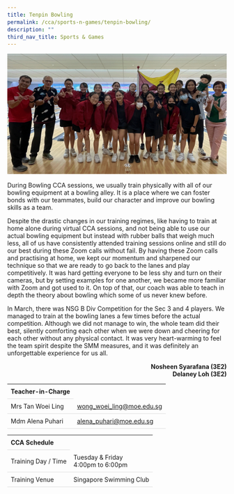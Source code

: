 ```yaml
---
title: Tenpin Bowling
permalink: /cca/sports-n-games/tenpin-bowling/
description: ""
third_nav_title: Sports & Games
---
```

<style>
table {
  border-collapse: collapse;
  width: 100%;
}

th, td {
  padding: 8px;
  text-align: left;
  border-bottom: 1px solid #ddd;
}

tr:hover {background-color: #F5F5DC;}
</style>

<img src="/images/CCA/Bowling/bowling.gif">

<p>During Bowling CCA sessions, we usually train physically with all of our bowling equipment at a bowling alley. It is a place where we can foster bonds with our teammates, build our character and improve our bowling skills as a team.&nbsp;</p>
<p>Despite the drastic changes in our training regimes, like having to train at home alone during virtual CCA sessions, and not being able to use our actual bowling equipment but instead with rubber balls that weigh much less, all of us have consistently attended training sessions online and still do our best during these Zoom calls without fail. By having these Zoom calls and practising at home, we kept our momentum and sharpened our technique so that we are ready to go back to the lanes and play competitively. It was hard getting everyone to be less shy and turn on their cameras, but by setting examples for one another, we became more familiar with Zoom and got used to it. On top of that, our coach was able to teach in depth the theory about bowling which some of us never knew before.&nbsp;</p>
<p>In March, there was NSG B Div Competition for the Sec 3 and 4 players. We managed to train at the bowling lanes a few times before the actual competition. Although we did not manage to win, the whole team did their best, silently comforting each other when we were down and cheering for each other without any physical contact. It was very heart-warming to feel the team spirit despite the SMM measures, and it was definitely an unforgettable experience for us all.&nbsp;</p>
<p style="text-align: right;"><strong>Nosheen Syarafana (3E2)</strong><br><strong>Delaney Loh (3E2)</strong></p>
<table>
	<tbody>
		<tr>
			<th colspan="1">Teacher-in-Charge</th>
</tr>
		<tr>
	<td rowspan="1">Mrs Tan Woei Ling</td>
 <td><a target="" href="mailto:wong_woei_ling@moe.edu.sg">wong_woei_ling@moe.edu.sg</a></td>
	 	</tr>
<tr>
	<td rowspan="1">Mdm Alena Puhari</td>
 <td><a target="" href="mailto:alena_puhari@moe.edu.sg">alena_puhari@moe.edu.sg</a></td>
	</tr>
</tbody>
</table>
<table>
	<tbody>
		<tr>
			<th colspan="1">CCA Schedule</th>
</tr>
		<tr>
	<td rowspan="1"> Training Day / Time</td>
<td>Tuesday &amp; Friday<br>
	4:00pm to 6:00pm</td>
	 	</tr>
<tr>
	<td rowspan="1">Training Venue</td>
 <td rowspan="1"> Singapore Swimming Club</td>
	</tr>
</tbody>
</table>